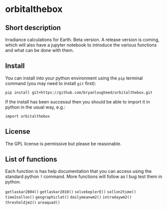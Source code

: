 # orbitalthebox

## Short description
Irradiance calculations for Earth. Beta version. A release version is coming, which will also have a jupyter notebook to introduce the various functions and what can be done with them.

## Install
You can install into your python environment using the `pip` terminal command (you may need to install `git` first):

`pip install git+https://github.com/bryanlougheed/orbitalthebox.git`

If the install has been successul then you should be able to import it in python in the usual way, e.g.:

`import orbitalthebox`

## License
The GPL license is permissive but please be reasonable.

## List of functions
Each function is has help documentation that you can access using the standard python `?` command. More functions will follow as I bug test them in python.

`getlaskar2004()`
`getlaskar2010()`
`solvekeplerE()`
`sollon2time()`
`time2sollon()`
`geographiclat()`
`dailymeanwm2()`
`intradaywm2()`
`thresholdjm2()`
`areaquad()`
